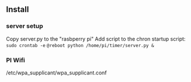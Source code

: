 ## Install

### server setup

Copy server.py to the "rasbperry pi"
Add script to the chron startup script:
`sudo crontab -e`
`@reboot python /home/pi/timer/server.py &`

### PI Wifi

/etc/wpa_supplicant/wpa_supplicant.conf
